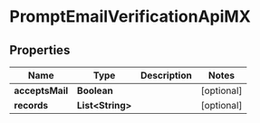 # PromptEmailVerificationApiMX

## Properties
Name | Type | Description | Notes
------------ | ------------- | ------------- | -------------
**acceptsMail** | **Boolean** |  |  [optional]
**records** | **List&lt;String&gt;** |  |  [optional]
